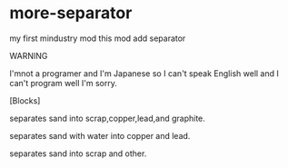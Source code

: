 # more-separator
my first mindustry mod this mod add separator

WARNING

I'mnot a programer and I'm Japanese
so I can't speak English well and I can't program well
I'm sorry.

[Blocks]

<sand separator> separates sand into scrap,copper,lead,and graphite.

<sand separator2> separates sand with water into copper and lead.

<scrapper sand separator>separates sand into scrap and other.
